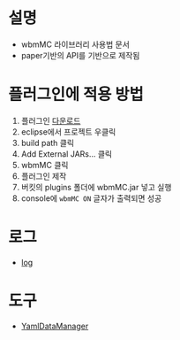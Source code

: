 # 설명
- wbmMC 라이브러리 사용법 문서
- paper기반의 API를 기반으로 제작됨



# 플러그인에 적용 방법
1. 플러그인 [다운로드]
2. eclipse에서 프로젝트 우클릭 
3. build path 클릭 
4. Add External JARs... 클릭 
5. wbmMC 클릭
6. 플러그인 제작
7. 버킷의 plugins 폴더에 wbmMC.jar 넣고 실행
8. console에 `wbmMC ON` 글자가 출력되면 성공




# 로그
- [log](log.md)


# 도구
- [YamlDataManager](YamlDataManager.md)


















[다운로드]: https://github.com/worldbiomusic/wbmMC/releases
